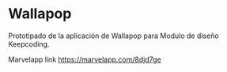 # Wallapop

Prototipado de la aplicación de Wallapop para Modulo de diseño Keepcoding.

Marvelapp link https://marvelapp.com/8djd7ge 

